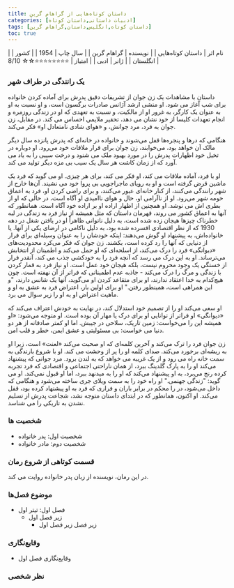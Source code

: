 ```yaml
---
title: داستان‌ کوتاه‌هایی از گراهام گرین
categories: [ادبیات داستانی,داستان کوتاه]
tags: [داستان کوتاه,انگلیس,داستان,گراهام گرین]
toc: true
---
```



| نام اثر | داستان‌ کوتاه‌هایی |
| نویسنده | گراهام گرین |
| سال چاپ | 1954 |
| کشور | انگلستان |
| ژانر | ادبی |
| امتیاز | ⭐⭐⭐⭐⭐⭐⭐⭐☆☆ 8/10 |



### یک رانندگی در طراف شهر
داستان با مشاهدات یک زن جوان از تشریفات دقیق پدرش برای آماده کردن خانواده برای شب آغاز می شود. او منشی ارشد آژانس صادرات برگسون است، و او نسبت به او به عنوان یک کارگر، به غرور او از مالکیت، و نسبت به تعهدی که او در زندگی روزمره و انجام تعهدات کلیسا از خود نشان می دهد، تحقیر ملایمی احساس می کند. در مقابل، زن جوان به فرد، مرد جوانش، و «هوای شادی نامتعادل او» فکر می‌کند.

هنگامی که درها و پنجره‌ها قفل می‌شوند و خانواده در خانه‌ای که پدرش پانزده سال دیگر مالک آن خواهد بود، می‌خوابند، زن جوان برای قرار ملاقات خود می‌رود. او دوباره در تخیل خود اظهارات پدرش را در مورد بهبود ملک می شنود و درخت سیبی را به یاد می آورد که از زمان کاشت هر سال یک سیب بی مزه دیگر تولید می کند.

او با فرد، آماده ملاقات می کند، او فکر می کند، برای هر چیزی. او می گوید که فرد یک ماشین قرض گرفته است و او به رویای ماجراجویی بی پروا خود می نشیند. آن‌ها خارج از شهر رانندگی می‌کنند، از کنار خانه‌ای عبور می‌کنند، و برای راضی کردن او، فرد به اعماق حومه شهر می‌رود. او از ناآرامی او، حال و هوای ناامیدی او آگاه است، در حالی که او از بطری اش می نوشد. او همچنین از اظهار اراده او بر اراده خود آگاه است. همانطور که آنها به اعماق کشور می روند، قهرمان داستان که مثل همیشه از نیاز فرد به زندگی در لبه خطرناک چیزها هیجان زده شده است، به دلیل ناتوانی ظاهراً او در یافتن شغل در دهه 1930 که از نظر اقتصادی افسرده شده بود، به دلیل ناکامی در ارضای یکی از آنها. یا خانواده‌اش، به پیشنهاد او گوش می‌دهند: اینکه خودشان را به عنوان وسیله‌ای برای فرار از دنیایی که آنها را رد کرده است، بکشند. زن جوان که فکر می‌کرد محدودیت‌های «دیوانگی» فرد را درک می‌کند، از اسلحه‌ای که او حمل می‌کند و اطمینان از انتخابش می‌ترساند. او به این درک می رسد که آنچه فرد را به خودکشی جذب می کند، آنقدر فرار از خستگی یک وجود محروم نیست، بلکه هیجان خود عمل است. او نیاز فرد به قمار کردن با زندگی و مرگ را درک می‌کند - جاذبه عدم اطمینانی که فراتر از آن نهفته است. چون هیچ‌کدام به خدا اعتقاد ندارند، او برای متقاعد کردن او می‌گوید، آنها یک شانس دارند، "و این همراهی است، همینطور رفتن." او برای اولین بار، اعتراض فرد به عشق به او و ماهیت اعتراض او به او را زیر سوال می برد.

او سعی می‌کند او را از تصمیم خود استدلال کند، در نهایت به خودش اعتراف می‌کند که «دیوانگی» او فراتر از توانایی او برای درک یا مهار آن بوده است. او متوجه می‌شود: «او همیشه این را می‌خواست: زمین تاریک، سلاحی در جیبش. اما او کمتر صادقانه از هر دو دنیا می خواست: بی مسئولیتی و عشق ایمن، خطر و قلب امن.

زن جوان فرد را ترک می‌کند و آخرین کلمه‌ای که او صحبت می‌کند «لعنت» است، زیرا او به ریشه‌ای برخورد می‌کند. صدای کلمه او را پر از وحشت می کند. او با شروع بارندگی به سمت خانه راه می رود و از یک غریبه می خواهد که به لندن برود. مرد جوانی که پیشنهاد می‌کند او را به پارک گلدینگ ببرد، از همان ناراحتی اجتماعی و اقتصادی که فرد تجربه کرده رنج می‌برد، به او پیشنهاد می‌کند که او را به میدنهد ببرد، اما او قبول نمی‌کند. او می گوید: "زندگی جهنمی." او راه خود را به سمت ویلای جری ساخته می‌شود و هنگامی که داخل می‌شود، در را محکم در برابر باران و فراری که فرد به او پیشنهاد کرده بود، قفل می‌کند. او اکنون، همانطور که در ابتدای داستان متوجه نشد، شجاعت پدرش از تسلیم نشدن به تاریکی را می شناسد.

### شخصیت ها
- شخصیت اول: پدر خانواده
- شخصیت دوم: مادر خانواده

### قسمت کوتاهی از شروع رمان
در این رمان، نویسنده از زبان پدر خانواده روایت می کند.

### موضوع فصل‌ها
- فصل اول: تیتر اول
  - زیر فصل اول
    - زیر فصل زیر فصل اول

### وقایع‌نگاری
- وقایع‌نگاری فصل اول

### نظر شخصی




